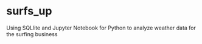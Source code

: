 # surfs_up
Using SQLlite and Jupyter Notebook for Python to analyze weather data for the surfing business
